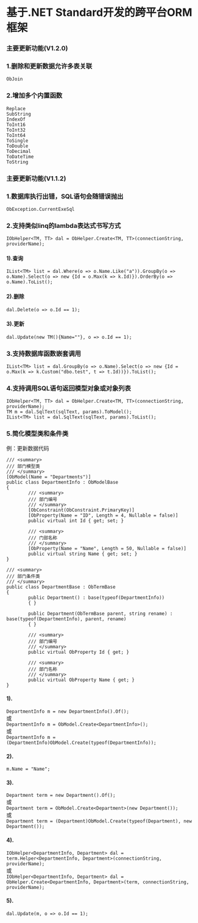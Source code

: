 ﻿基于.NET Standard开发的跨平台ORM框架
=============================

### **主要更新功能(V1.2.0)**
  
### 1.删除和更新数据允许多表关联  
`ObJoin`  

### 2.增加多个内置函数  
```
Replace
SubString
IndexOf
ToInt16
ToInt32
ToInt64
ToSingle
ToDouble
ToDecimal
ToDateTime
ToString
````

### **主要更新功能(V1.1.2)**
  
### 1.数据库执行出错，SQL语句会随错误抛出  
`ObException.CurrentExeSql`  

### 2.支持类似linq的lambda表达式书写方式  
`IObHelper<TM, TT> dal = ObHelper.Create<TM, TT>(connectionString, providerName);`  

#### 1).查询  
`IList<TM> list = dal.Where(o => o.Name.Like("a")).GroupBy(o => o.Name).Select(o => new {Id = o.Max(k => k.Id)}).OrderBy(o => o.Name).ToList();`  

#### 2).删除  
`dal.Delete(o => o.Id == 1);`  

#### 3).更新  
`dal.Update(new TM(){Name=""}, o => o.Id == 1);`  

### 3.支持数据库函数嵌套调用  
`IList<TM> list = dal.GroupBy(o => o.Name).Select(o => new {Id = o.Max(k => k.Custom("dbo.test", t => t.Id))}).ToList();`  

### 4.支持调用SQL语句返回模型对象或对象列表  
```
IObHelper<TM, TT> dal = ObHelper.Create<TM, TT>(connectionString, providerName);
TM m = dal.SqlText(sqlText, params).ToModel();
IList<TM> list = dal.SqlText(sqlText, params).ToList();
````
  
### 5.简化模型类和条件类  
例：更新数据代码  
```
/// <summary>
/// 部门模型类
/// </summary>
[ObModel(Name = "Departments")]
public class DepartmentInfo : ObModelBase
{
        /// <summary>
        /// 部门编号
        /// </summary>	
        [ObConstraint(ObConstraint.PrimaryKey)]
        [ObProperty(Name = "ID", Length = 4, Nullable = false)]
        public virtual int Id { get; set; }

        /// <summary>
        /// 门部名称
        /// </summary>	
        [ObProperty(Name = "Name", Length = 50, Nullable = false)]
        public virtual string Name { get; set; }
}

/// <summary>
/// 部门条件类
/// </summary>
public class DepartmentBase : ObTermBase
{
        public Department() : base(typeof(DepartmentInfo))
        { }

        public Department(ObTermBase parent, string rename) : base(typeof(DepartmentInfo), parent, rename)
        { }

        /// <summary>
        /// 部门编号
        /// </summary>		
        public virtual ObProperty Id { get; }

        /// <summary>
        /// 部门名称
        /// </summary>		
        public virtual ObProperty Name { get; }
}
```
  
#### 1).  
`DepartmentInfo m = new DepartmentInfo().Of();`  
或  
`DepartmentInfo m = ObModel.Create<DepartmentInfo>();`  
或  
`DepartmentInfo m = (DepartmentInfo)ObModel.Create(typeof(DepartmentInfo));`  
  
#### 2).  
`m.Name = "Name";`  
  
#### 3).  
`Department term = new Department().Of();`  
或  
`Department term = ObModel.Create<Department>(new Department());`  
或  
`Department term = (Department)ObModel.Create(typeof(Department), new Department());`  
  
#### 4).  
`IObHelper<DepartmentInfo, Department> dal = term.Helper<DepartmentInfo, Department>(connectionString, providerName);`  
或  
`IObHelper<DepartmentInfo, Department> dal = ObHelper.Create<DepartmentInfo, Department>(term, connectionString, providerName);`  
  
#### 5).  
`dal.Update(m, o => o.Id == 1);`  